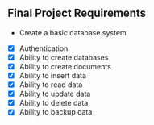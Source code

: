 ## Final Project Requirements
* Create a basic database system
- [x] Authentication
- [x] Ability to create databases
- [x] Ability to create documents
- [x] Ability to insert data
- [x] Ability to read data
- [x] Ability to update data
- [x] Ability to delete data
- [x] Ability to backup data